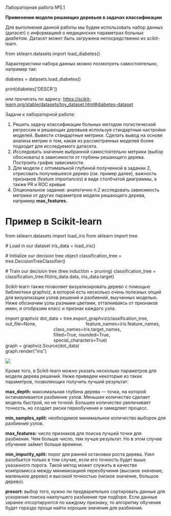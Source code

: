 ﻿Лабораторная работа №5.1

**Применение модели решающих деревьев в задачах классификации**

Для выполнения данной работы мы будем использовать набор данных (датасет) с информацией о медицинских параметрах больных диабетом. Датасет может быть загружена непосредственно из scikit-learn.

from sklearn.datasets import load\_diabetes()

Характеристики набора данных можно посмотреть самостоятельно, например так:

diabetes = datasets.load\_diabetes()

print(diabetes['DESCR'])

или прочитать  по адресу: <https://scikit-learn.org/stable/datasets/toy_dataset.html#diabetes-dataset>

Задачи к лабораторной работе:

1. Решить задачу классификации  больных методом логистической регрессии и решающих деревьев используя стандартные настройки моделей. Вывести стандартные метрики. Сделать вывод на основе анализа метрик о том, какая из рассмотренных моделей более подходит для исследуемого датасета.
1. Исследовать значение выбранной самостоятельно метрики (выбор обосновать) в зависимости от глубины решающего дерева. Построить график зависимости.
1. Для  модели с оптимальной глубиной полученной в задании 2, отрисовать  получившееся дерево (см. пример далее), важность признаков (feature importances) в виде столбчатой диаграммы, а также PR и ROC кривые
1. Опциональное задание: аналогично п.2 исследовать зависимость метрики от других параметров модели решающего дерева, например **max\_features.**
# Пример в Scikit-learn

from sklearn.datasets import load\_iris
from sklearn import tree

\# Load in our dataset
iris\_data = load\_iris()

\# Initialize our decision tree object
classification\_tree = tree.DecisionTreeClassifier()

\# Train our decision tree (tree induction + pruning)
classification\_tree = classification\_tree.fit(iris\_data.data, iris\_data.target)


Scikit-learn также позволяет визуализировать дерево с помощью библиотеки graphviz, в которой есть несколько очень полезных опций для визуализации узлов решений и разбиений, выученных моделью. Ниже обозначим узлы разными цветами, отталкиваясь от признаков имен, и отобразим класс и признак каждого узла.

import graphviz 
dot\_data = tree.export\_graphviz(classification\_tree, out\_file=None, 
`                     `feature\_names=iris.feature\_names,  
`                     `class\_names=iris.target\_names,  
`                     `filled=True, rounded=True,  
`                     `special\_characters=True)  
graph = graphviz.Source(dot\_data)  
graph.render("iris")


![](Aspose.Words.283d0424-f04c-4e65-9272-1253a1e503ac.001.png)

Кроме того, в Scikit-learn можно указать несколько параметров для модели дерева решений. Ниже приведем некоторые из таких параметров, позволяющих получить лучший результат:

**max\_depth:** максимальная глубина дерева — точка, на которой останавливается разбиение узлов. Меньшее количество сделает модель быстрой, но не точной. Большее количество увеличивает точность, но создает риски переобучения и замедляет процесс.

**min\_samples\_split:** необходимое минимальное количество выборок для разбиения узлов. 

**max\_features:** число признаков для поиска лучшей точки для разбиения. Чем больше число, тем лучше результат. Но в этом случае обучение займет больше времени.

**min\_impurity\_split:** порог для ранней остановки роста дерева. Узел разобьется только в том случае, если его точность будет выше указанного порога. Такой метод может служить в качестве компромисса между минимизацией переобучения (высокое значение, маленькое дерево) и высокой точностью (низкое значение, большое дерево).

**presort:** выбор того, нужно ли предварительно сортировать данные для ускорения поиска наилучшего разбиения при подборе. Если данные заранее отсортируются по каждому признаку, то алгоритму обучения будет гораздо проще найти хорошие значения для разбиения.


